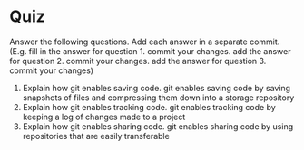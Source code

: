# Quiz

Answer the following questions. Add each answer in a separate commit. (E.g. fill in the answer for question 1. commit your changes. add the answer for question 2. commit your changes. add the answer for question 3. commit your changes)

1. Explain how git enables saving code.
git enables saving code by saving snapshots of files and compressing them down into a storage repository
2. Explain how git enables tracking code.
git enables tracking code by keeping a log of changes made to a project
3. Explain how git enables sharing code.
git enables sharing code by using repositories that are easily transferable
